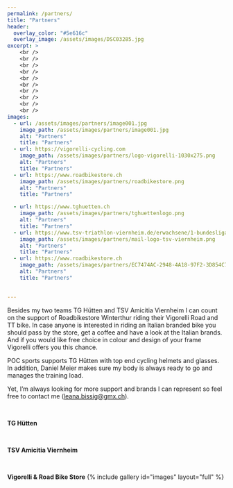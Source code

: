 ```yaml
---
permalink: /partners/
title: "Partners"
header:
  overlay_color: "#5e616c"
  overlay_image: /assets/images/DSC03285.jpg
excerpt: >
    <br />
    <br />
    <br />
    <br />
    <br />
    <br />
    <br />
    <br />
    <br />
    <br />
images:
  - url: /assets/images/partners/image001.jpg
    image_path: /assets/images/partners/image001.jpg
    alt: "Partners"
    title: "Partners"    
  - url: https://vigorelli-cycling.com
    image_path: /assets/images/partners/logo-vigorelli-1030x275.png
    alt: "Partners"
    title: "Partners"  
  - url: https://www.roadbikestore.ch
    image_path: /assets/images/partners/roadbikestore.png
    alt: "Partners"
    title: "Partners" 

  - url: https://www.tghuetten.ch
    image_path: /assets/images/partners/tghuettenlogo.png
    alt: "Partners"
    title: "Partners" 
  - url: https://www.tsv-triathlon-viernheim.de/erwachsene/1-bundesliga-damen/
    image_path: /assets/images/partners/mail-logo-tsv-viernheim.png
    alt: "Partners"
    title: "Partners" 
  - url: https://www.roadbikestore.ch
    image_path: /assets/images/partners/EC7474AC-2948-4A18-97F2-3D854C748AA6.jpg
    alt: "Partners"
    title: "Partners" 

    
---
```



Besides my two teams TG Hütten and TSV Amicitia Viernheim I can count on the support of Roadbikestore Winterthur riding their Vigorelli Road and TT bike. In case anyone is interested in riding an Italian branded bike you should pass by the store, get a coffee and have a look at the Italian brands. And if you would like free choice in colour and design of your frame Vigorelli offers you this chance. 

POC sports supports TG Hütten with top end cycling helmets and glasses. In addition, Daniel Meier makes sure my body is always ready to go and manages the training load.

Yet, I’m always looking for more support and brands I can represent so feel free to contact me (leana.bissig@gmx.ch).



<a href="https://www.google.ch"><img src="{{ site.url }}{{ site.baseurl }}/assets/images/partners/image001.jpg" alt="" class="full"></a>
<img src="{{ site.url }}{{ site.baseurl }}/assets/images/partners/logo-vigorelli-1030x275.png" alt="" class="full">
<img src="{{ site.url }}{{ site.baseurl }}/assets/images/partners/roadbikestore.png" alt="" class="full">



**TG Hütten**

<img src="{{ site.url }}{{ site.baseurl }}/assets/images/partners/tghuettenlogo.png" alt="" class="full">
<img src="{{ site.url }}{{ site.baseurl }}/assets/images/partners/IMG_6594.jpg" alt="" class="full">

**TSV Amicitia Viernheim**

<img src="{{ site.url }}{{ site.baseurl }}/assets/images/partners/mail-logo-tsv-viernheim.png" alt="" class="full">

<img src="{{ site.url }}{{ site.baseurl }}/assets/images/partners/EC7474AC-2948-4A18-97F2-3D854C748AA6.jpg" alt="" class="full">

**Vigorelli & Road Bike Store**
{% include gallery id="images" layout="full" %}
